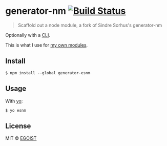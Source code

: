 # generator-nm [![Build Status](https://travis-ci.org/egoist/generator-esnm.svg?branch=master)](https://travis-ci.org/egoist/generator-esnm)

> Scaffold out a node module, a fork of Sindre Sorhus's generator-nm

Optionally with a [CLI](http://en.wikipedia.org/wiki/Command-line_interface).

This is what I use for [my own modules](https://www.npmjs.com/~egoist).

## Install

```
$ npm install --global generator-esnm
```


## Usage

With [yo](https://github.com/yeoman/yo):

```
$ yo esnm
```

## License

MIT © [EGOIST](http://github.com/egoist)
